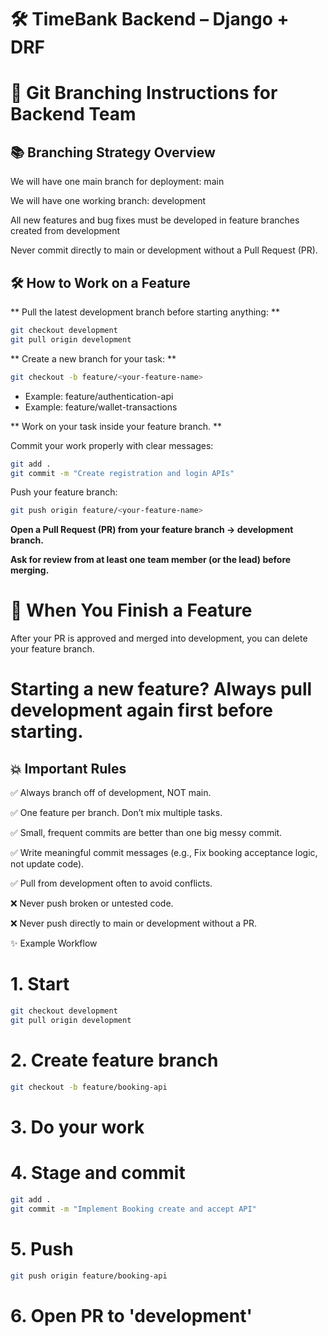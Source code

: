 # 🛠️ TimeBank Backend – Django + DRF

# 🚀 Git Branching Instructions for Backend Team
## 📚 Branching Strategy Overview
We will have one main branch for deployment: main

We will have one working branch: development

All new features and bug fixes must be developed in feature branches created from development

Never commit directly to main or development without a Pull Request (PR).

## 🛠 How to Work on a Feature

** Pull the latest development branch before starting anything: **
```bash
git checkout development
git pull origin development
```

** Create a new branch for your task: **
```bash
git checkout -b feature/<your-feature-name>
```
  - Example: feature/authentication-api
  - Example: feature/wallet-transactions

** Work on your task inside your feature branch. ** 

Commit your work properly with clear messages:
```bash
git add .
git commit -m "Create registration and login APIs"
```

Push your feature branch:
```bash
git push origin feature/<your-feature-name>
```

**Open a Pull Request (PR) from your feature branch → development branch.**

**Ask for review from at least one team member (or the lead) before merging.**

# 🧹 When You Finish a Feature
After your PR is approved and merged into development, you can delete your feature branch.

# Starting a new feature? Always pull development again first before starting.

## 💥 Important Rules
✅ Always branch off of development, NOT main.

✅ One feature per branch. Don’t mix multiple tasks.

✅ Small, frequent commits are better than one big messy commit.

✅ Write meaningful commit messages (e.g., Fix booking acceptance logic, not update code).

✅ Pull from development often to avoid conflicts.

❌ Never push broken or untested code.

❌ Never push directly to main or development without a PR.

✨ Example Workflow
# 1. Start
```bash
git checkout development
git pull origin development
```
# 2. Create feature branch
```bash
git checkout -b feature/booking-api
```
# 3. Do your work

# 4. Stage and commit
```bash
git add .
git commit -m "Implement Booking create and accept API"
```
# 5. Push
```bash
git push origin feature/booking-api
```
# 6. Open PR to 'development'
